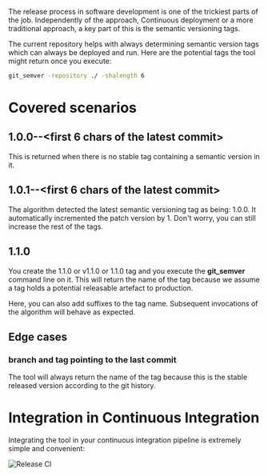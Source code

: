 The release process in software development is one of the trickiest parts of the job. Independently of the approach, Continuous deployment or a more traditional approach, a key part of this is the semantic versioning tags.

The current repository helps with always determining semantic version tags which can always be deployed and run. Here are the
potential tags the tool might return once you execute:

```bash
git_semver -repository ./ -shalength 6
```

# Covered scenarios

## 1.0.0-<branch>-<first 6 chars of the latest commit>

This is returned when there is no stable tag containing a semantic version in it.

## 1.0.1-<branch>-<first 6 chars of the latest commit>

The algorithm detected the latest semantic versioning tag as being: 1.0.0. It automatically incremented the patch version by 1.
Don't worry, you can still increase the rest of the tags.

## 1.1.0

You create the 1.1.0 or v1.1.0 or <prefix>1.1.0 tag and you execute the **git_semver** command line on it. This will return the
name of the tag because we assume a tag holds a potential releasable artefact to production.

Here, you can also add suffixes to the tag name. Subsequent invocations of the algorithm will behave as expected.

## Edge cases

### branch and tag pointing to the last commit

The tool will always return the name of the tag because this is the stable released version according to the git history.

# Integration in Continuous Integration

Integrating the tool in your continuous integration pipeline is extremely simple and convenient:

![Release CI](https://www.plantuml.com/plantuml/proxy?cache=no&src=https://raw.githubusercontent.com/rcosnita/git-semantic-versioning/doc/docs/diagrams/release.puml)
